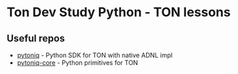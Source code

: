 # Ton Dev Study Python - TON lessons

## Useful repos

* [pytoniq](https://github.com/yungwine/pytoniq) - Python SDK for TON with native ADNL impl
* [pytoniq-core](https://github.com/yungwine/pytoniq-core) - Python primitives for TON
